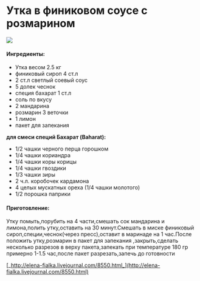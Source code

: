 # Утка в финиковом соусе с розмарином

![](https://s-media-cache-ak0.pinimg.com/564x/1c/67/f8/1c67f8d628a3da0a5ccd5148731a7c45.jpg)

#### Ингредиенты:

* Утка весом 2.5 кг
* финиковый сироп 4 ст.л
* 2 ст.л светлый соевый соус
* 5 долек чеснок
* специя бахарат 1 ст.л
* соль по вкусу
* 2 мандарина
* розмарин 3 веточки
* 1 лимон
* пакет для запекания

**для смеси специй Бахарат \(Baharat\):**

* 1/2 чашки черного перца горошком 
* 1/4 чашки кориандра 
* 1/4 чашки коры корицы 
* 1/4 чашки гвоздики 
* 1/3 чашки зиры 
* 2 ч.л. коробочек кардамона 
* 4 целых мускатных ореха \(1/4 чашки молотого\) 
* 1/2 порошка паприки

#### Приготовление:

Утку помыть,порубить на 4 части,смешать сок мандарина и лимона,полить утку,оставить на 30 минут.Смешать в миске финиковый сироп,специи,чеснок\(через пресс\),оставит в маринаде на 1 час.После положить утку,розмарин в пакет для запекания ,закрыть,сделать несколько разрезов в верху пакета,запекать при температуре 180 гр примерно 1-1.5 час,после пакет разрезать,запечь до готовности

[_http://elena-fialka.livejournal.com/8550.html_](http://elena-fialka.livejournal.com/8550.html)

